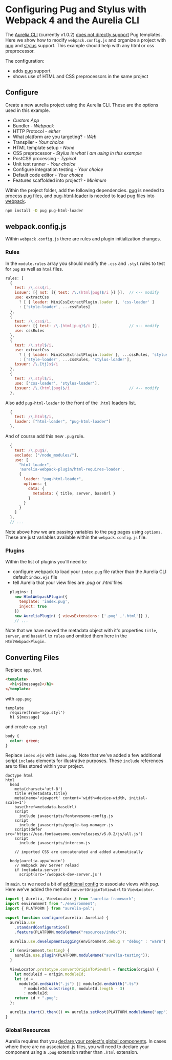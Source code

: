 # Configuring Pug and Stylus with Webpack 4 and the Aurelia CLI

The [Aurelia CLI](https://aurelia.io/docs/cli) (currently v1.0.2) [does not
directly support](https://github.com/aurelia/skeleton-navigation/pull/769) Pug
templates. Here we show how to modify `webpack.config.js` and organize a project
with [pug](http://pugjs.org) and [stylus](http://stylus-lang.com/) support. This
example should help with any html or css preprocessor.

The configuration:

- adds [pug](http://pugjs.org) support
- shows use of HTML and CSS preprocessors in the same project

## Configure

Create a new aurelia project using the Aurelia CLI. These are the options used
in this example.

- _Custom App_
- Bundler - _Webpack_
- HTTP Protocol - _either_
- What platform are you targeting? - _Web_
- Transpiler - _Your choice_
- HTML template setup - _None_
- CSS preprocessor - _Stylus is what I am using in this example_
- PostCSS processing - _Typical_
- Unit test runner - _Your choice_
- Configure integration testing - _Your choice_
- Default code editor - _Your choice_
- Features scaffolded into project? - _Minimum_

Within the project folder, add the following dependencies.
[pug](http://pugjs.org) is needed to process pug files, and
[pug-html-loader](https://www.npmjs.com/package/pug-html-loader) is needed to load pug files into [webpack](https://webpack.js.org/).

```bash
npm install -D pug pug-html-loader
```

## webpack.config.js

Within `webpack.config.js` there are rules and plugin initialization changes.

### Rules

In the `module.rules` array you should modify the `.css` and `.styl` rules to
test for `pug` as well as `html` files.

```js
rules: [
  {
    test: /\.css$/i,
    issuer: [{ not: [{ test: /\.(html|pug)$/i }] }],  // <-- modify
    use: extractCss
      ? [ { loader: MiniCssExtractPlugin.loader }, 'css-loader' ]
      : ['style-loader', ...cssRules]
  },
  {
    test: /\.css$/i,
    issuer: [{ test: /\.(html|pug)$/i }],             // <-- modify
    use: cssRules
  },
  {
    test: /\.styl$/i,
    use: extractCss
      ? [ { loader: MiniCssExtractPlugin.loader }, ...cssRules, 'stylus-loader' ]
      : ['style-loader', ...cssRules, 'stylus-loader'],
    issuer: /\.[tj]s$/i
  },
  {
    test: /\.styl$/i,
    use: ['css-loader', 'stylus-loader'],
    issuer: /\.(html|pug)$/i                          // <-- modify
  },
```

Also add `pug-html-loader` to the front of the `.html` loaders list.

```js
  {
    test: /\.html$/i,
    loader: ["html-loader", "pug-html-loader"]
  },
```

And of course add this new `.pug` rule.

```javascript
  {
    test: /\.pug$/,
    exclude: ["/node_modules/"],
    use: [
      "html-loader",
      'aurelia-webpack-plugin/html-requires-loader',
      {
        loader: "pug-html-loader",
        options: {
          data: {
            metadata: { title, server, baseUrl }
          }
        }
      }
    ]
  },
  // ...
```

Note above how we are passing variables to the pug pages using `options`. These
are just variables available within the `webpack.config.js` file.

### Plugins

Within the list of plugins you'll need to:

- configure webpack to load your `index.pug` file rather than the Aurelia CLI
  default `index.ejs` file
- tell Aurelia that your view files are _.pug_ or _.html_ files

```javascript
  plugins: [
    new HtmlWebpackPlugin({
      template: 'index.pug',
      inject: true
    })
    new AureliaPlugin( { viewsExtensions: ['.pug' ,'.html']} ),
    // ...
```

Note that we have moved the metadata object with it's properties `title`,
`server`, and `baseUrl` to `rules` and omitted them here in the
`HtmlWebpackPlugin`.

## Converting Files

Replace `app.html`

```html
<template>
  <h1>${message}</h1>
</template>
```

with `app.pug`

```pug
template
  require(from='app.styl')
  h1 ${message}
```

and create `app.styl`

```css
body {
  color: green;
}
```

Replace `index.ejs` with `index.pug`. Note that we've added a
few additional script `include` elements for illustrative purposes. These
`include` references are to files stored within your project.

```pug
doctype html
html
  head
    meta(charset='utf-8')
    title #{metadata.title}
    meta(name='viewport' content='width=device-width, initial-scale=1')
    base(href=metadata.baseUrl)
    script
      include javascripts/fontawesome-config.js
    script
      include javascripts/google-tag-manager.js
    script(defer src='https://use.fontawesome.com/releases/v5.0.2/js/all.js')
    script
      include javascripts/intercom.js

    // imported CSS are concatenated and added automatically

  body(aurelia-app='main')
    // Webpack Dev Server reload
    if (metadata.server)
      script(src='/webpack-dev-server.js')
```

In `main.ts` we need a bit of [additional
config](https://aurelia.io/docs/fundamentals/app-configuration-and-startup#customizing-conventions)
to associate views with _pug_. Here we've added the method
`convertOriginToViewUrl` to `ViewLocator`.

```ts
import { Aurelia, ViewLocator } from "aurelia-framework";
import environment from "./environment";
import { PLATFORM } from "aurelia-pal";

export function configure(aurelia: Aurelia) {
  aurelia.use
    .standardConfiguration()
    .feature(PLATFORM.moduleName("resources/index"));

  aurelia.use.developmentLogging(environment.debug ? "debug" : "warn");

  if (environment.testing) {
    aurelia.use.plugin(PLATFORM.moduleName("aurelia-testing"));
  }

  ViewLocator.prototype.convertOriginToViewUrl = function(origin) {
    let moduleId = origin.moduleId;
    let id =
      moduleId.endsWith(".js") || moduleId.endsWith(".ts")
        ? moduleId.substring(0, moduleId.length - 3)
        : moduleId;
    return id + ".pug";
  };

  aurelia.start().then(() => aurelia.setRoot(PLATFORM.moduleName("app")));
}
```

### Global Resources

Aurelia requires that you [declare your project's global
components](https://aurelia.io/docs/fundamentals/app-configuration-and-startup#making-resources-global).
In cases where there are no associated .js files, you will need to declare your
component using a `.pug` extension rather than `.html` extension.
